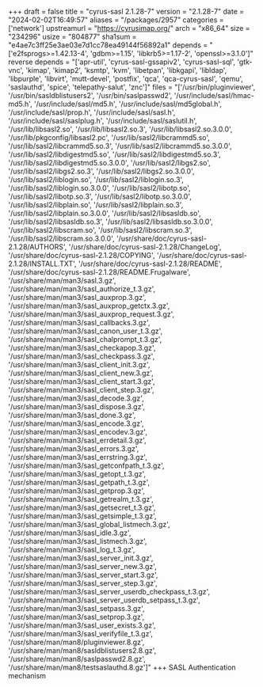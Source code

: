 +++
draft = false
title = "cyrus-sasl 2.1.28-7"
version = "2.1.28-7"
date = "2024-02-02T16:49:57"
aliases = "/packages/2957"
categories = ['network']
upstreamurl = "https://cyrusimap.org/"
arch = "x86_64"
size = "234296"
usize = "804877"
sha1sum = "e4ae7c3ff25e3ae03e7d1cc78ea49144f56892a1"
depends = "['e2fsprogs>=1.42.13-4', 'gdbm>=1.15', 'libkrb5>=1.17-2', 'openssl>=3.1.0']"
reverse depends = "['apr-util', 'cyrus-sasl-gssapiv2', 'cyrus-sasl-sql', 'gtk-vnc', 'kimap', 'kimap2', 'ksmtp', 'kvm', 'libetpan', 'libkgapi', 'libldap', 'libpurple', 'libvirt', 'mutt-devel', 'postfix', 'qca', 'qca-cyrus-sasl', 'qemu', 'saslauthd', 'spice', 'telepathy-salut', 'znc']"
files = "['/usr/bin/pluginviewer', '/usr/bin/sasldblistusers2', '/usr/bin/saslpasswd2', '/usr/include/sasl/hmac-md5.h', '/usr/include/sasl/md5.h', '/usr/include/sasl/md5global.h', '/usr/include/sasl/prop.h', '/usr/include/sasl/sasl.h', '/usr/include/sasl/saslplug.h', '/usr/include/sasl/saslutil.h', '/usr/lib/libsasl2.so', '/usr/lib/libsasl2.so.3', '/usr/lib/libsasl2.so.3.0.0', '/usr/lib/pkgconfig/libsasl2.pc', '/usr/lib/sasl2/libcrammd5.so', '/usr/lib/sasl2/libcrammd5.so.3', '/usr/lib/sasl2/libcrammd5.so.3.0.0', '/usr/lib/sasl2/libdigestmd5.so', '/usr/lib/sasl2/libdigestmd5.so.3', '/usr/lib/sasl2/libdigestmd5.so.3.0.0', '/usr/lib/sasl2/libgs2.so', '/usr/lib/sasl2/libgs2.so.3', '/usr/lib/sasl2/libgs2.so.3.0.0', '/usr/lib/sasl2/liblogin.so', '/usr/lib/sasl2/liblogin.so.3', '/usr/lib/sasl2/liblogin.so.3.0.0', '/usr/lib/sasl2/libotp.so', '/usr/lib/sasl2/libotp.so.3', '/usr/lib/sasl2/libotp.so.3.0.0', '/usr/lib/sasl2/libplain.so', '/usr/lib/sasl2/libplain.so.3', '/usr/lib/sasl2/libplain.so.3.0.0', '/usr/lib/sasl2/libsasldb.so', '/usr/lib/sasl2/libsasldb.so.3', '/usr/lib/sasl2/libsasldb.so.3.0.0', '/usr/lib/sasl2/libscram.so', '/usr/lib/sasl2/libscram.so.3', '/usr/lib/sasl2/libscram.so.3.0.0', '/usr/share/doc/cyrus-sasl-2.1.28/AUTHORS', '/usr/share/doc/cyrus-sasl-2.1.28/ChangeLog', '/usr/share/doc/cyrus-sasl-2.1.28/COPYING', '/usr/share/doc/cyrus-sasl-2.1.28/INSTALL.TXT', '/usr/share/doc/cyrus-sasl-2.1.28/README', '/usr/share/doc/cyrus-sasl-2.1.28/README.Frugalware', '/usr/share/man/man3/sasl.3.gz', '/usr/share/man/man3/sasl_authorize_t.3.gz', '/usr/share/man/man3/sasl_auxprop.3.gz', '/usr/share/man/man3/sasl_auxprop_getctx.3.gz', '/usr/share/man/man3/sasl_auxprop_request.3.gz', '/usr/share/man/man3/sasl_callbacks.3.gz', '/usr/share/man/man3/sasl_canon_user_t.3.gz', '/usr/share/man/man3/sasl_chalprompt_t.3.gz', '/usr/share/man/man3/sasl_checkapop.3.gz', '/usr/share/man/man3/sasl_checkpass.3.gz', '/usr/share/man/man3/sasl_client_init.3.gz', '/usr/share/man/man3/sasl_client_new.3.gz', '/usr/share/man/man3/sasl_client_start.3.gz', '/usr/share/man/man3/sasl_client_step.3.gz', '/usr/share/man/man3/sasl_decode.3.gz', '/usr/share/man/man3/sasl_dispose.3.gz', '/usr/share/man/man3/sasl_done.3.gz', '/usr/share/man/man3/sasl_encode.3.gz', '/usr/share/man/man3/sasl_encodev.3.gz', '/usr/share/man/man3/sasl_errdetail.3.gz', '/usr/share/man/man3/sasl_errors.3.gz', '/usr/share/man/man3/sasl_errstring.3.gz', '/usr/share/man/man3/sasl_getconfpath_t.3.gz', '/usr/share/man/man3/sasl_getopt_t.3.gz', '/usr/share/man/man3/sasl_getpath_t.3.gz', '/usr/share/man/man3/sasl_getprop.3.gz', '/usr/share/man/man3/sasl_getrealm_t.3.gz', '/usr/share/man/man3/sasl_getsecret_t.3.gz', '/usr/share/man/man3/sasl_getsimple_t.3.gz', '/usr/share/man/man3/sasl_global_listmech.3.gz', '/usr/share/man/man3/sasl_idle.3.gz', '/usr/share/man/man3/sasl_listmech.3.gz', '/usr/share/man/man3/sasl_log_t.3.gz', '/usr/share/man/man3/sasl_server_init.3.gz', '/usr/share/man/man3/sasl_server_new.3.gz', '/usr/share/man/man3/sasl_server_start.3.gz', '/usr/share/man/man3/sasl_server_step.3.gz', '/usr/share/man/man3/sasl_server_userdb_checkpass_t.3.gz', '/usr/share/man/man3/sasl_server_userdb_setpass_t.3.gz', '/usr/share/man/man3/sasl_setpass.3.gz', '/usr/share/man/man3/sasl_setprop.3.gz', '/usr/share/man/man3/sasl_user_exists.3.gz', '/usr/share/man/man3/sasl_verifyfile_t.3.gz', '/usr/share/man/man8/pluginviewer.8.gz', '/usr/share/man/man8/sasldblistusers2.8.gz', '/usr/share/man/man8/saslpasswd2.8.gz', '/usr/share/man/man8/testsaslauthd.8.gz']"
+++
SASL Authentication mechanism